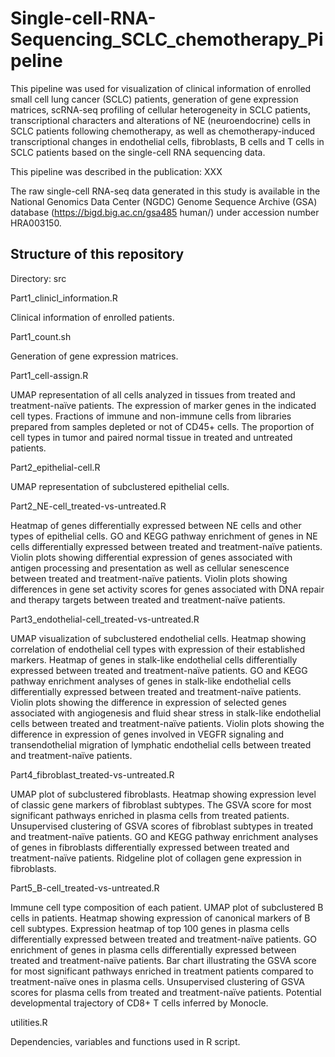 # Single-cell-RNA-Sequencing_SCLC_chemotherapy_Pipeline

This pipeline was used for visualization of clinical information of enrolled small cell lung cancer (SCLC) patients, generation of gene expression matrices, scRNA-seq profiling of cellular heterogeneity in SCLC patients, transcriptional characters and alterations of NE (neuroendocrine) cells in SCLC patients following chemotherapy, as well as chemotherapy-induced transcriptional changes in endothelial cells, fibroblasts, B cells and T cells in SCLC patients based on the single-cell RNA sequencing data.



This pipeline was described in the publication: XXX



The raw single-cell RNA-seq data generated in this study is available in the National Genomics Data Center (NGDC) Genome Sequence Archive (GSA) database (https://bigd.big.ac.cn/gsa485 human/) under accession number HRA003150.




## Structure of this repository

Directory: src



Part1_clinicl_information.R

Clinical information of enrolled patients.



Part1_count.sh

Generation of gene expression matrices. 



Part1_cell-assign.R

UMAP representation of all cells analyzed in tissues from treated and treatment-naïve patients.  The expression of marker genes in the indicated cell types. Fractions of immune and non-immune cells from libraries prepared from samples depleted or not of CD45+ cells. The proportion of cell types in tumor and paired normal tissue in treated and untreated patients.



Part2_epithelial-cell.R

UMAP representation of subclustered epithelial cells.



Part2_NE-cell_treated-vs-untreated.R

Heatmap of genes differentially expressed between NE cells and other types of epithelial cells. GO and KEGG pathway enrichment of genes in NE cells differentially expressed between treated and treatment-naïve patients. Violin plots showing differential expression of genes associated with antigen processing and presentation as well as cellular senescence between treated and treatment-naïve patients.  Violin plots showing differences in gene set activity scores for genes associated with DNA repair and therapy targets between treated and treatment-naïve patients. 



Part3_endothelial-cell_treated-vs-untreated.R

UMAP visualization of subclustered endothelial cells. Heatmap showing correlation of endothelial cell types with expression of their established markers.  Heatmap of genes in stalk-like endothelial cells differentially expressed between treated and treatment-naïve patients.  GO and KEGG pathway enrichment analyses of genes in stalk-like endothelial cells differentially expressed between treated and treatment-naïve patients. Violin plots showing the difference in expression of selected genes associated with angiogenesis and fluid shear stress in stalk-like endothelial cells between treated and treatment-naïve patients. Violin plots showing the difference in expression of genes involved in VEGFR signaling and transendothelial migration of lymphatic endothelial cells between treated and treatment-naïve patients.



Part4_fibroblast_treated-vs-untreated.R

UMAP plot of subclustered fibroblasts. Heatmap showing expression level of classic gene markers of fibroblast subtypes. The GSVA score for most significant pathways enriched in plasma cells from treated patients. Unsupervised clustering of GSVA scores of fibroblast subtypes in treated and treatment-naïve patients. GO and KEGG pathway enrichment analyses of genes in fibroblasts differentially expressed between treated and treatment-naïve patients. Ridgeline plot of collagen gene expression in fibroblasts.


Part5_B-cell_treated-vs-untreated.R

Immune cell type composition of each patient. UMAP plot of subclustered B cells in patients. Heatmap showing expression of canonical markers of B cell subtypes. Expression heatmap of top 100 genes in plasma cells differentially expressed between treated and treatment-naïve patients. GO enrichment of genes in plasma cells differentially expressed between treated and treatment-naïve patients. Bar chart illustrating the GSVA score for most significant pathways enriched in treatment patients compared to treatment-naïve ones in plasma cells. Unsupervised clustering of GSVA scores for plasma cells from treated and treatment-naïve patients. Potential developmental trajectory of CD8+ T cells inferred by Monocle. 



utilities.R

Dependencies, variables and functions used in R script.
